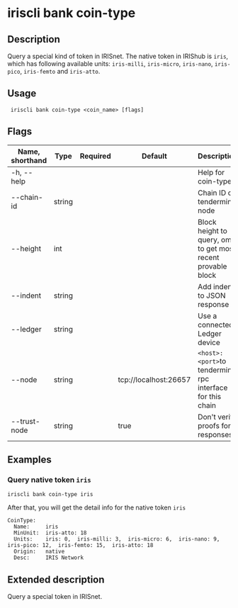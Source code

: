 # iriscli bank coin-type

## Description

Query a special kind of token in IRISnet. The native token in IRIShub is `iris`, which has following available units: `iris-milli`, `iris-micro`, `iris-nano`, `iris-pico`, `iris-femto` and `iris-atto`. 

## Usage

```
 iriscli bank coin-type <coin_name> [flags]
``` 

## Flags

| Name, shorthand | Type   | Required | Default               | Description                                                  |
| --------------- | ------ | -------- | --------------------- | ------------------------------------------------------------ |
| -h, --help      |        |          |                       | Help for coin-type                                           |
| --chain-id      | string |          |                       | Chain ID of tendermint node                                  |
| --height        | int    |          |                       | Block height to query, omit to get most recent provable block|
| --indent        | string |          |                       | Add indent to JSON response                                  |
| --ledger        | string |          |                       | Use a connected Ledger device                                |
| --node          | string |          | tcp://localhost:26657 | `<host>:<port>`to tendermint rpc interface for this chain    |
| --trust-node    | string |          | true                  | Don't verify proofs for responses                            |

## Examples

### Query native token `iris`

```
iriscli bank coin-type iris
```

After that, you will get the detail info for the native token `iris`

```
CoinType:
  Name:     iris
  MinUnit:  iris-atto: 18
  Units:    iris: 0,  iris-milli: 3,  iris-micro: 6,  iris-nano: 9,  iris-pico: 12,  iris-femto: 15,  iris-atto: 18
  Origin:   native
  Desc:     IRIS Network
```



## Extended description

Query a special token in IRISnet.

​    



​           

